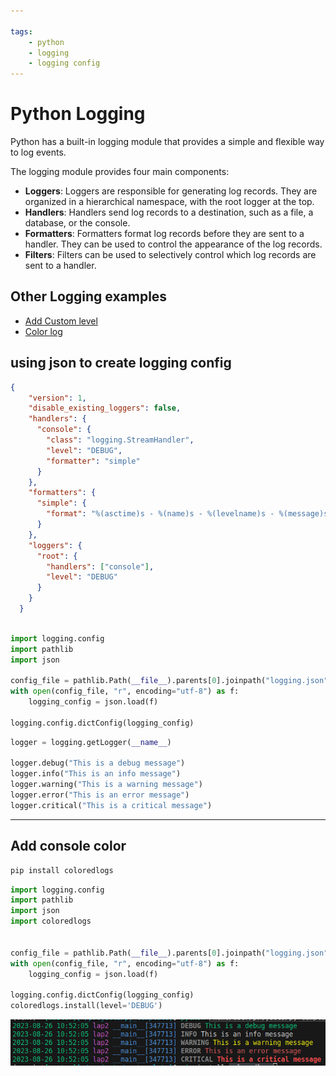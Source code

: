 ```yaml
---

tags:
    - python
    - logging
    - logging config
---
```

# Python Logging

Python has a built-in logging module that provides a simple and flexible way to log events.

The logging module provides four main components:

- **Loggers**: Loggers are responsible for generating log records. They are organized in a hierarchical namespace, with the root logger at the top.
- **Handlers**: Handlers send log records to a destination, such as a file, a database, or the console.
- **Formatters**: Formatters format log records before they are sent to a handler. They can be used to control the appearance of the log records.
- **Filters**: Filters can be used to selectively control which log records are sent to a handler.

## Other Logging examples

- [Add Custom level](custom_level.md)
- [Color log](color_log_by_level.md)

## using json to create logging config

```json title="logging.json"
{
    "version": 1,
    "disable_existing_loggers": false,
    "handlers": {
      "console": {
        "class": "logging.StreamHandler",
        "level": "DEBUG",
        "formatter": "simple"
      }
    },
    "formatters": {
      "simple": {
        "format": "%(asctime)s - %(name)s - %(levelname)s - %(message)s"
      }
    },
    "loggers": {
      "root": {
        "handlers": ["console"],
        "level": "DEBUG"
      }
    }
  }
  
```

```python title="package/__init__.py"
import logging.config
import pathlib
import json

config_file = pathlib.Path(__file__).parents[0].joinpath("logging.json")
with open(config_file, "r", encoding="utf-8") as f:
    logging_config = json.load(f)

logging.config.dictConfig(logging_config)
```

```python title="demo.py"
logger = logging.getLogger(__name__)

logger.debug("This is a debug message")
logger.info("This is an info message")
logger.warning("This is a warning message")
logger.error("This is an error message")
logger.critical("This is a critical message")
```

---

## Add console color 

```bash
pip install coloredlogs
```


```python title="add console color" linenums="1" hl_lines="4 12"
import logging.config
import pathlib
import json
import coloredlogs


config_file = pathlib.Path(__file__).parents[0].joinpath("logging.json")
with open(config_file, "r", encoding="utf-8") as f:
    logging_config = json.load(f)

logging.config.dictConfig(logging_config)
coloredlogs.install(level='DEBUG')

```


![](images/color_console_log.png)